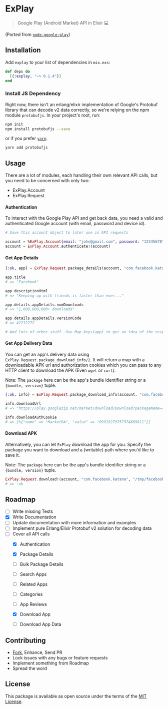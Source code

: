 ExPlay
======

> Google Play (Android Market) API in Elixir :computer:

(Ported from [`node-google-play`][gp-node])



## Installation

Add `explay` to your list of dependencies in `mix.exs`:

```elixir
def deps do
  [{:explay, "~> 0.1.4"}]
end
```

### Install JS Dependency

Right now, there isn't an erlang/elixir implementation of Google's Protobuf library
that can decode v2 data correctly, so we're relying on the npm module `protobufjs`.
In your project's root, run:

```bash
npm init
npm install protobufjs --save
```

or if you prefer [`yarn`][yarn]:

```bash
yarn add protobufjs
```



## Usage

There are a lot of modules, each handling their own relevant API calls, but you need
to be concerned with only two:

 - ExPlay.Account
 - ExPlay.Request


#### Authentication

To interact with the Google Play API and get back data, you need a valid and authenticated
Google account (with email, password and device id).

```elixir
# Save this account object to later use in API requests

account = %ExPlay.Account{email: "john@gmail.com", password: "12345678", device_id: "XXXXXXXX"}
account = ExPlay.Account.authenticate!(account)
```

#### Get App Details

```elixir
{:ok, app} = ExPlay.Request.package_details(account, "com.facebook.katana")

app.title
# => "Facebook"

app.descriptionHtml
# => "Keeping up with friends is faster than ever..."

app.details.appDetails.numDownloads
# => "1,000,000,000+ downloads"

app.details.appDetails.versionCode
# => 41212272

# And lots of other stuff. Use Map.keys(app) to get an idea of the response.
```

#### Get App Delivery Data

You can get an app's delivery data using `ExPlay.Request.package_download_info/2`.
It will return a map with a downloadable APK url and authorization cookies which
you can pass to any HTTP client to download the APK (Even `wget` or `curl`).

Note: The `package` here can be the app's bundle identifier string or a
`{bundle, version}` tuple.

```elixir
{:ok, info} = ExPlay.Request.package_download_info(account, "com.facebook.katana")

info.downloadUrl
# => "https://play.googlezip.net/market/download/Download?packageName=com.facebook.katana&versionCode=41212272&ssl..."

info.downloadAuthCookie
# => [%{"name" => "MarketDA", "value" => "09919279757374609811"}]
```

#### Download APK

Alternatively, you can let `ExPlay` download the app for you. Specify the package
you want to download and a (writable) path where you'd like to save it.

Note: The `package` here can be the app's bundle identifier string or a
`{bundle, version}` tuple.

```elixir
ExPlay.Request.download!(account, "com.facebook.katana", "/tmp/facebook.apk")
# => :ok
```



## Roadmap

 - [ ] Write missing Tests
 - [x] Write Documentation
 - [ ] Update documentation with more information and examples
 - [ ] Implement pure Erlang/Elixir Protobuf v2 solution for decoding data
 - [ ] Cover all API calls
    - [x] Authentication
    - [x] Package Details
    - [ ] Bulk Package Details
    - [ ] Search Apps
    - [ ] Related Apps
    - [ ] Categories
    - [ ] App Reviews
    - [x] Download App
    - [ ] Download App Data



## Contributing

 - [Fork][github-fork], Enhance, Send PR
 - Lock issues with any bugs or feature requests
 - Implement something from Roadmap
 - Spread the word



## License

This package is available as open source under the terms of the [MIT License][license].



  [license]:          http://opensource.org/licenses/MIT
  [github-fork]:      https://github.com/sheharyarn/ex_utils/fork

  [yarn]:             https://github.com/yarnpkg/yarn
  [gp-node]:          https://github.com/dweinstein/node-google-play


